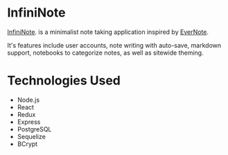 # InfiniNote

[InfiniNote](https://infininote.herokuapp.com/ "Live site hosted on Heroku"). is a minimalist note taking application inspired by [EverNote](https://evernote.com/).

It's features include user accounts, note writing with auto-save, markdown support, notebooks to categorize notes, as well as sitewide theming.

# Technologies Used
- Node.js
- React
- Redux
- Express
- PostgreSQL
- Sequelize
-  BCrypt


